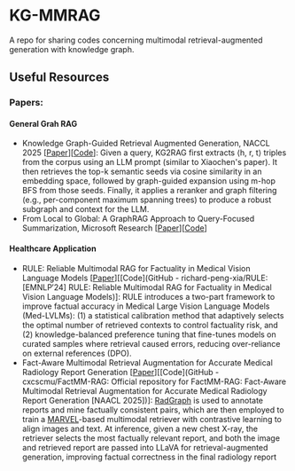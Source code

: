 # KG-MMRAG
A repo for sharing codes concerning multimodal retrieval-augmented generation with knowledge graph.

## Useful Resources

### Papers:

#### General Grah RAG
- Knowledge Graph-Guided Retrieval Augmented Generation, NACCL 2025 [[Paper](https://arxiv.org/pdf/2502.06864)][[Code](https://github.com/nju-websoft/KG2RAG/tree/main)]: Given a query, KG2RAG first extracts ⟨h, r, t⟩ triples from the corpus using an LLM prompt (similar to Xiaochen's paper). It then retrieves the top-k semantic seeds via cosine similarity in an embedding space, followed by graph-guided expansion using m-hop BFS from those seeds. Finally, it applies a reranker and graph filtering (e.g., per-component maximum spanning trees) to produce a robust subgraph and context for the LLM.
- From Local to Global: A GraphRAG Approach to Query-Focused Summarization, Microsoft Research [[Paper](https://arxiv.org/pdf/2404.16130)][[Code](https://github.com/microsoft/graphrag)]

#### Healthcare Application
- RULE: Reliable Multimodal RAG for Factuality in Medical Vision Language Models [[Paper](https://arxiv.org/pdf/2407.05131)][[Code](GitHub - richard-peng-xia/RULE: [EMNLP′24] RULE: Reliable Multimodal RAG for Factuality in Medical Vision Language Models)]: RULE introduces a two-part framework to improve factual accuracy in Medical Large Vision Language Models (Med-LVLMs): (1) a statistical calibration method that adaptively selects the optimal number of retrieved contexts to control factuality risk, and (2) knowledge-balanced preference tuning that fine-tunes models on curated samples where retrieval caused errors, reducing over-reliance on external references (DPO).
- Fact-Aware Multimodal Retrieval Augmentation for Accurate Medical Radiology Report Generation [[Paper](https://arxiv.org/pdf/2407.15268)][[Code](GitHub - cxcscmu/FactMM-RAG: Official repository for FactMM-RAG: Fact-Aware Multimodal Retrieval Augmentation for Accurate Medical Radiology Report Generation [NAACL 2025])]: [RadGraph](https://arxiv.org/abs/2106.14463) is used to annotate reports and mine factually consistent pairs, which are then employed to train a [MARVEL](https://arxiv.org/abs/2310.14037)-based multimodal retriever with contrastive learning to align images and text. At inference, given a new chest X-ray, the retriever selects the most factually relevant report, and both the image and retrieved report are passed into LLaVA for retrieval-augmented generation, improving factual correctness in the final radiology report